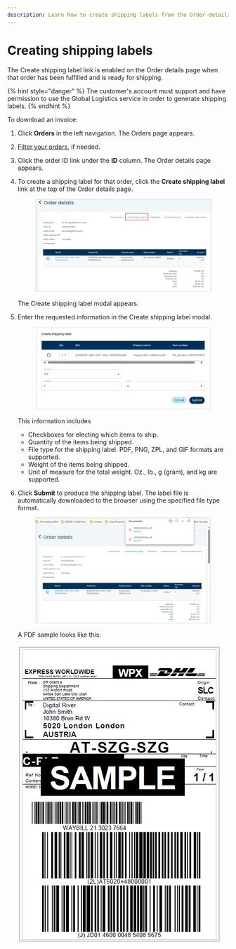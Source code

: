 ```yaml
---
description: Learn how to create shipping labels from the Order details page.
---
```


# Creating shipping labels

The Create shipping label link is enabled on the Order details page when that order has been fulfilled and is ready for shipping.

{% hint style="danger" %}
The customer's account must support and have permission to use the Global Logistics service in order to generate shipping labels.
{% endhint %}

To download an invoice:

1. Click **Orders** in the left navigation. The Orders page appears.
2. [Filter your orders](filtering-your-orders.md), if needed.
3. Click the order ID link under the **ID** column. The Order details page appears.
4.  To create a shipping label for that order, click the **Create shipping label** link at the top of the Order details page.

    <figure><img src="../../../../.gitbook/assets/1 Order details shipping label.png" alt=""><figcaption></figcaption></figure>

    The Create shipping label modal appears.
5.  Enter the requested information in the Create shipping label modal.

    <figure><img src="../../../../.gitbook/assets/2 Create shipping label modal (2).png" alt=""><figcaption></figcaption></figure>

    This information includes

    * Checkboxes for electing which items to ship.
    * Quantity of the items being shipped.
    * File type for the shipping label. PDF, PNG, ZPL, and GIF formats are supported.
    * Weight of the items being shipped.
    * Unit of measure for the total weight. Oz., lb., g (gram), and kg are supported.
6.  Click **Submit** to produce the shipping label. The label file is automatically downloaded to the browser using the specified file type format.

    <figure><img src="../../../../.gitbook/assets/image (9).png" alt=""><figcaption></figcaption></figure>

    A PDF sample looks like this:\
    \
    ![](<../../../../.gitbook/assets/image (11).png>)
